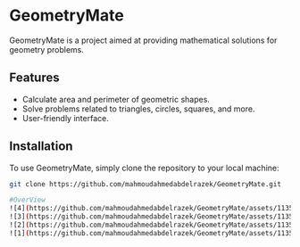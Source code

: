 # GeometryMate

GeometryMate is a project aimed at providing mathematical solutions for geometry problems.

## Features

- Calculate area and perimeter of geometric shapes.
- Solve problems related to triangles, circles, squares, and more.
- User-friendly interface.

## Installation

To use GeometryMate, simply clone the repository to your local machine:

```bash
git clone https://github.com/mahmoudahmedabdelrazek/GeometryMate.git

#OverView
![4](https://github.com/mahmoudahmedabdelrazek/GeometryMate/assets/113595858/034b57ae-7808-4543-b006-0f3a80b051bc)
![3](https://github.com/mahmoudahmedabdelrazek/GeometryMate/assets/113595858/20952374-7e47-41f7-9d23-bd7b410505d5)
![2](https://github.com/mahmoudahmedabdelrazek/GeometryMate/assets/113595858/0a3372c6-63da-48ad-8e9f-60da932cec30)
![1](https://github.com/mahmoudahmedabdelrazek/GeometryMate/assets/113595858/e0e5a060-7823-4ae0-ac09-cc9c98f8a728)
